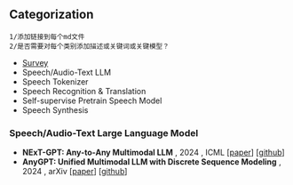 Categorization
---
```
1/添加链接到每个md文件
2/是否需要对每个类别添加描述或关键词或关键模型？
```
- [Survey](survey.md)
- Speech/Audio-Text LLM
- Speech Tokenizer
- Speech Recognition & Translation
- Self-supervise Pretrain Speech Model
- Speech Synthesis


### Speech/Audio-Text Large Language Model
- **NExT-GPT: Any-to-Any Multimodal LLM** , 2024 , ICML [[paper](https://arxiv.org/pdf/2309.05519)] [[github](https://github.com/NExT-GPT/NExT-GPT)]
- **AnyGPT: Unified Multimodal LLM with Discrete Sequence Modeling** , 2024 , arXiv [[paper](https://arxiv.org/abs/2402.12226)] [[github](https://github.com/OpenMOSS/AnyGPT)]
